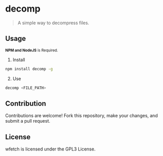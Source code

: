 # decomp

> A simple way to decompress files.

## Usage

<small><strong>NPM and NodeJS</strong> is Required.</small>

1. Install

```sh
npm install decomp -g
```

2. Use

```sh
decomp <FILE_PATH>
```

## Contribution

Contributions are welcome! Fork this repository, make your changes, and submit a pull request.

## License

wfetch is licensed under the GPL3 License.
